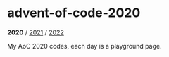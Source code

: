# advent-of-code-2020

**2020** / [2021](https://github.com/loyihsu/advent-of-code-2021) / [2022](https://github.com/loyihsu/advent-of-code-2022)

My AoC 2020 codes, each day is a playground page.

